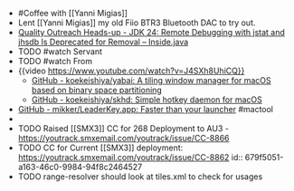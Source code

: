- #Coffee with [[Yanni Migias]]
- Lent [[Yanni Migias]] my old Fiio BTR3 Bluetooth DAC to try out.
- [Quality Outreach Heads-up - JDK 24: Remote Debugging with jstat and jhsdb Is Deprecated for Removal – Inside.java](https://inside.java/2025/01/31/quality-heads-up/)
- TODO #watch Servant
- TODO #watch From
- {{video https://www.youtube.com/watch?v=J4SXh8UhiCQ}}
	- [GitHub - koekeishiya/yabai: A tiling window manager for macOS based on binary space partitioning](https://github.com/koekeishiya/yabai?tab=readme-ov-file)
	- [GitHub - koekeishiya/skhd: Simple hotkey daemon for macOS](https://github.com/koekeishiya/skhd)
- [GitHub - mikker/LeaderKey.app: Faster than your launcher](https://github.com/mikker/LeaderKey.app) #mactool
-
- TODO Raised [[SMX3]] CC for 268 Deployment to AU3 - https://youtrack.smxemail.com/youtrack/issue/CC-8866
- TODO CC for Current [[SMX3]] deployment: https://youtrack.smxemail.com/youtrack/issue/CC-8862
  id:: 679f5051-a163-46c0-9984-94f8c2464527
- TODO range-resolver should look at tiles.xml to check for usages